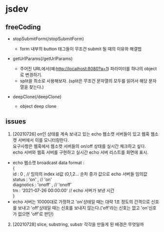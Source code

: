 # jsdev

## freeCoding

- stopSubmitForm(/stopSubmitForm)

  - form 내부의 button 태그들이 무조건 submit 될 때의 이유와 해결법

- getUrlParams(/getUrlParams)

  - 주어진 URL에서(예:<http://localhost:8080?a=1>) 파라미터를 하나의 object로 변경하기.
  - split을 최소로 사용해보자. (split은 무조건 문자열의 모두를 읽어서 해당 문자열을 찾는다.)

- deepClone(/deepClone)
  - object deep clone

## issues

1. [20210726] on인 상태를 계속 보내고 있는 echo 웹소캣 서버들이 있고 웹훅 웹소캣 서버에서 이를 모니터링한다.  
   요구사항은 웹훅에서 웹소캣 서버들의 on/off 상태를 실시간 체크하고 싶다.  
   echo 서버와 웹훅 서버를 구현하고 실시간 echo 서버 리스트를 화면에 표시.

- echo 웹소캣 broadcast data format :  
  {  
  id : 0 , // 임의의 index id값 (0,1,2... 순차 증가 값으로 echo 서버들 임의값  
  status : 'on' , // 'on'  
  diagnotics : 'onoff' , // 'onoff'  
  tm : '2021-07-26 00:00:00' // echo 서버가 보낸 시간  
  }
- echo 서버는 10000대로 가정하고 'on'상태일 때는 대략 1초 정도의 간격으로 신호를 보내고 'off'상태일 때는 신호를 보내지 않는다.('off'라는 신호는 없고 'on'신호가 없으면 'off'로 판단)

2. [20210728] slice, substring, substr 각각을 만들게 된 배경은 무엇일까
